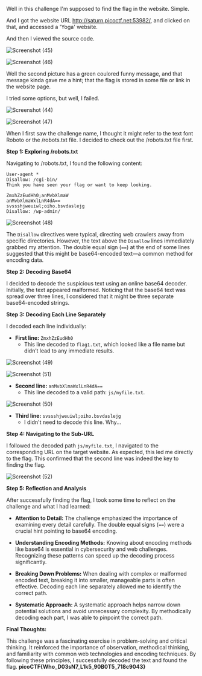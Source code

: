 Well in this challenge I'm supposed to find the flag in the website. Simple.

And I got the website URL http://saturn.picoctf.net:53982/, and clicked on that, and accessed a 'Yoga' website.

And then I viewed the source code.

![Screenshot (45)](https://github.com/user-attachments/assets/df039ab2-2ca6-4fa0-b76d-2ad1a488500c)


![Screenshot (46)](https://github.com/user-attachments/assets/1643e7f8-99f2-4001-9312-bd9691e10536)

Well the second picture has a green coulored funny message, and that message kinda gave me a hint; that the flag is stored in some file or link in the website page.

I tried some options, but well, I failed.

![Screenshot (44)](https://github.com/user-attachments/assets/c867d7f6-27d4-4d40-82f3-398bf8b6c60e)


![Screenshot (47)](https://github.com/user-attachments/assets/96d533de-d274-4dbf-ba6f-c537ed58997e)


When I first saw the challenge name, I thought it might refer to the text font Roboto or the /robots.txt file. I decided to check out the /robots.txt file first.

**Step 1: Exploring /robots.txt**

Navigating to /robots.txt, I found the following content:

```
User-agent *
Disallow: /cgi-bin/
Think you have seen your flag or want to keep looking.

ZmxhZzEudHh0;anMvbXlmaW
anMvbXlmaWxlLnR4dA==
svssshjweuiwl;oiho.bsvdaslejg
Disallow: /wp-admin/
```

![Screenshot (48)](https://github.com/user-attachments/assets/1b868efb-caee-412f-aaa4-3eafa1ac0729)


The `Disallow` directives were typical, directing web crawlers away from specific directories. However, the text above the `Disallow` lines immediately grabbed my attention. The double equal sign (`==`) at the end of some lines suggested that this might be base64-encoded text—a common method for encoding data.

**Step 2: Decoding Base64**

I decided to decode the suspicious text using an online base64 decoder. Initially, the text appeared malformed. Noticing that the base64 text was spread over three lines, I considered that it might be three separate base64-encoded strings.

**Step 3: Decoding Each Line Separately**

I decoded each line individually:

- **First line:** `ZmxhZzEudHh0`
  - This line decoded to `flag1.txt`, which looked like a file name but didn’t lead to any immediate results.

![Screenshot (49)](https://github.com/user-attachments/assets/e702d709-b280-4ddd-8008-d23cf92c7c74)


![Screenshot (51)](https://github.com/user-attachments/assets/f3bd4f61-c977-48bd-ab4d-6c09f8c8a801)


- **Second line:** `anMvbXlmaWxlLnR4dA==`
  - This line decoded to a valid path: `js/myfile.txt`.

![Screenshot (50)](https://github.com/user-attachments/assets/97fd74ad-7824-49d2-85db-8cb7585c6939)


- **Third line:** `svssshjweuiwl;oiho.bsvdaslejg`
  - I didn't need to decode this line. Why...

**Step 4: Navigating to the Sub-URL**

I followed  the decoded path `js/myfile.txt`, I navigated to the corresponding URL on the target website. As expected, this led me directly to the flag. This confirmed that the second line was indeed the key to finding the flag.

![Screenshot (52)](https://github.com/user-attachments/assets/6a86c52e-7e81-4cc2-8d5b-3396e4ee619d)


**Step 5: Reflection and Analysis**

After successfully finding the flag, I took some time to reflect on the challenge and what I had learned:

- **Attention to Detail:** The challenge emphasized the importance of examining every detail carefully. The double equal signs (`==`) were a crucial hint pointing to base64 encoding.
  
- **Understanding Encoding Methods:** Knowing about encoding methods like base64 is essential in cybersecurity and web challenges. Recognizing these patterns can speed up the decoding process significantly.
  
- **Breaking Down Problems:** When dealing with complex or malformed encoded text, breaking it into smaller, manageable parts is often effective. Decoding each line separately allowed me to identify the correct path.
  
- **Systematic Approach:** A systematic approach helps narrow down potential solutions and avoid unnecessary complexity. By methodically decoding each part, I was able to pinpoint the correct path.

**Final Thoughts:**

This challenge was a fascinating exercise in problem-solving and critical thinking. It reinforced the importance of observation, methodical thinking, and familiarity with common web technologies and encoding techniques. By following these principles, I successfully decoded the text and found the flag.
**picoCTF{Who_D03sN7_L1k5_90B0T5_718c9043}**
